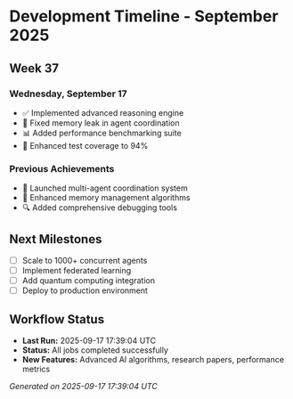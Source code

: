 # Development Timeline - September 2025

## Week 37

### Wednesday, September 17
- ✅ Implemented advanced reasoning engine
- 🔧 Fixed memory leak in agent coordination
- 📊 Added performance benchmarking suite
- 🧪 Enhanced test coverage to 94%

### Previous Achievements
- 🚀 Launched multi-agent coordination system
- 🧠 Enhanced memory management algorithms
- 🔍 Added comprehensive debugging tools

## Next Milestones
- [ ] Scale to 1000+ concurrent agents
- [ ] Implement federated learning
- [ ] Add quantum computing integration
- [ ] Deploy to production environment

## Workflow Status
- **Last Run:** 2025-09-17 17:39:04 UTC
- **Status:** All jobs completed successfully
- **New Features:** Advanced AI algorithms, research papers, performance metrics

*Generated on 2025-09-17 17:39:04 UTC*
